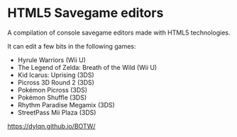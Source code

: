 # HTML5 Savegame editors
A compilation of console savegame editors made with HTML5 technologies.

It can edit a few bits in the following games:
 * Hyrule Warriors (Wii U)
 * The Legend of Zelda: Breath of the Wild (Wii U)
 * Kid Icarus: Uprising (3DS)
 * Picross 3D Round 2 (3DS)
 * Pokémon Picross (3DS)
 * Pokémon Shuffle (3DS)
 * Rhythm Paradise Megamix (3DS)
 * StreetPass Mii Plaza (3DS)

https://dylqn.github.io/BOTW/
